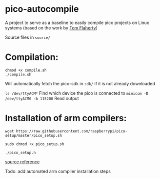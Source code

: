 # pico-autocompile
A project to serve as a baseline to easily compile pico projects on Linux systems (based on the work by [Tom Flaherty](https://github.com/tom-flaherty/pico-blank-cpp))

Source files in `source/`

# Compilation:
    chmod +x compile.sh
    ./compile.sh

Will automatically fetch the pico-sdk in `sdk/` if it is not already downloaded

`ls /dev/ttyACM*` Find which device the pico is connected to
`minicom -D /dev/ttyACM0 -b 115200` Read output

# Installation of arm compilers: 

    wget https://raw.githubusercontent.com/raspberrypi/pico-setup/master/pico_setup.sh
    
    sudo chmod +x pico_setup.sh
    
    ./pico_setup.h

[source reference](https://learn.arm.com/learning-paths/embedded-and-microcontrollers/rpi_pico/sdk/)

Todo: add automated arm compiler installation steps
